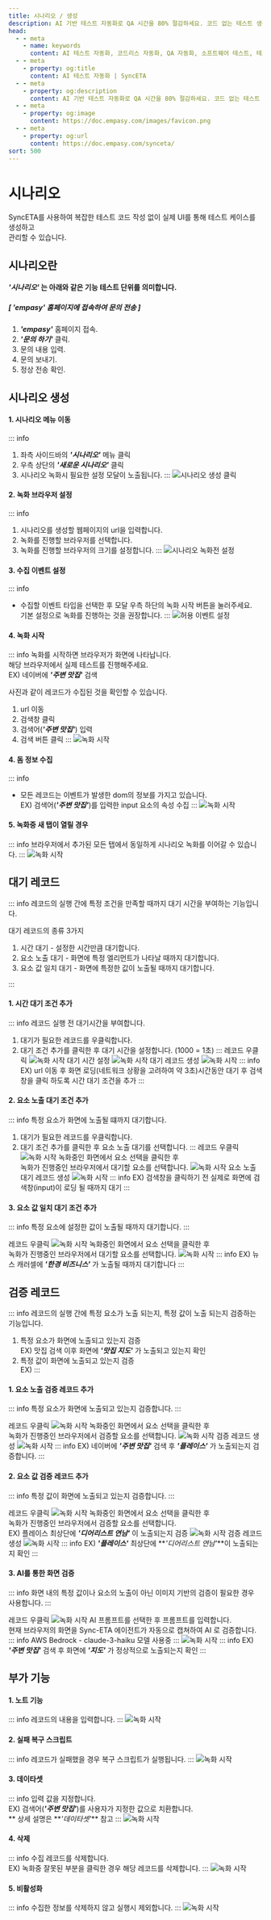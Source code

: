 ```yaml
---
title: 시나리오 / 생성
description: AI 기반 테스트 자동화로 QA 시간을 80% 절감하세요. 코드 없는 테스트 생성, 자연어 시나리오 작성, 다양한 플랫폼 지원으로 QA의 새로운 기준을 제시합니다.
head:
  - - meta
    - name: keywords
      content: AI 테스트 자동화, 코드리스 자동화, QA 자동화, 소프트웨어 테스트, 테스트 시나리오 생성, 코드리스 테스트, 자연어 테스트, 테스트 자동화 도구, 테스트 자동화 플랫폼, 테스트 효율화, Playwright , Selenium , QAOps, TestOps, Shift-Left 테스트, Shift‑Right 테스트
  - - meta
    - property: og:title
      content: AI 테스트 자동화 | SyncETA
  - - meta
    - property: og:description
      content: AI 기반 테스트 자동화로 QA 시간을 80% 절감하세요. 코드 없는 테스트 생성, 자연어 시나리오 작성, 다양한 플랫폼 지원으로 QA의 새로운 기준을 제시합니다.
  - - meta
    - property: og:image
      content: https://doc.empasy.com/images/favicon.png
  - - meta
    - property: og:url
      content: https://doc.empasy.com/synceta/
sort: 500
---
```


# 시나리오

SyncETA를 사용하여 복잡한 테스트 코드 작성 없이 실제 UI를 통해 테스트 케이스를 생성하고  
관리할 수 있습니다.

## 시나리오란

#### **_'시나리오'_** 는 아래와 같은 기능 테스트 단위를 의미합니다.

##### [ **_'empasy'_** 홈페이지에 접속하여 문의 전송 ]

1. **_'empasy'_** 홈페이지 접속.
2. **_'문의 하기'_** 클릭.
3. 문의 내용 입력.
4. 문의 보내기.
5. 정상 전송 확인.

## 시나리오 생성

#### 1. 시나리오 메뉴 이동

::: info

1. 좌측 사이드바의 **_'시나리오'_** 메뉴 클릭
2. 우측 상단의 **_'새로운 시나리오'_** 클릭
3. 시나리오 녹화시 필요한 설정 모달이 노출됩니다.
   :::
   ![시나리오 생성 클릭](image/scenario-create/new_scenario.png)

#### 2. 녹화 브라우저 설정

::: info

1. 시나리오를 생성할 웹페이지의 url을 입력합니다.
2. 녹화를 진행할 브라우저를 선택합니다.
3. 녹화를 진행할 브라우저의 크기를 설정합니다.
   :::
   ![시나리오 녹화전 설정](image/scenario-create/select_option.png)

#### 3. 수집 이벤트 설정

::: info

- 수집할 이벤트 타입을 선택한 후 모달 우측 하단의 녹화 시작 버튼을 눌러주세요.  
  기본 설정으로 녹화를 진행하는 것을 권장합니다.
  :::
  ![허용 이벤트 설정](image/scenario-create/allow_event.png)

#### 4. 녹화 시작

::: info
녹화를 시작하면 브라우저가 화면에 나타납니다.  
해당 브라우저에서 실제 테스트를 진행해주세요.  
EX) 네이버에 **_'주변 맛집'_** 검색

사진과 같이 레코드가 수집된 것을 확인할 수 있습니다.

1. url 이동
2. 검색창 클릭
3. 검색어(**_'주변 맛집'_**) 입력
4. 검색 버튼 클릭
   :::
   ![녹화 시작](image/scenario-create/start_recording.png)

#### 4. 돔 정보 수집

::: info

- 모든 레코드는 이벤트가 발생한 dom의 정보를 가지고 있습니다.  
  EX) 검색어(**_'주변 맛집'_**)를 입력한 input 요소의 속성 수집
  :::
  ![녹화 시작](image/scenario-create/select_dom_info.png)

#### 5. 녹화중 새 탭이 열릴 경우

::: info
브라우저에서 추가된 모든 탭에서 동일하게 시나리오 녹화를 이어갈 수 있습니다.
:::
![녹화 시작](image/scenario-create/new_tap.png)

## 대기 레코드

::: info
레코드의 실행 간에 특정 조건을 만족할 때까지 대기 시간을 부여하는 기능입니다.

대기 레코드의 종류 3가지

1. 시간 대기 - 설정한 시간만큼 대기합니다.
2. 요소 노출 대기 - 화면에 특정 엘리먼트가 나타날 때까지 대기합니다.
3. 요소 값 일치 대기 - 화면에 특정한 값이 노출될 때까지 대기합니다.

:::

#### 1. 시간 대기 조건 추가

::: info
레코드 실행 전 대기시간을 부여합니다.

1. 대기가 필요한 레코드를 우클릭합니다.
2. 대기 조건 추가를 클릭한 후 대기 시간을 설정합니다. (1000 = 1초)
   :::
   레코드 우클릭
   ![녹화 시작](image/scenario-create/time_wait.png)
   대기 시간 설정
   ![녹화 시작](image/scenario-create/time_wait2.png)
   대기 레코드 생성
   ![녹화 시작](image/scenario-create/time_wait3.png)
   ::: info
   EX) url 이동 후 화면 로딩(네트워크 상황을 고려하여 약 3초)시간동안 대기 후 검색창을 클릭 하도록 시간 대기 조건을 추가
   :::

#### 2. 요소 노출 대기 조건 추가

::: info
특정 요소가 화면에 노출될 떄까지 대기합니다.

1. 대기가 필요한 레코드를 우클릭합니다.
2. 대기 조건 추가를 클릭한 후 요소 노출 대기를 선택합니다.
   :::
   레코드 우클릭
   ![녹화 시작](image/scenario-create/dom_wait.png)
   녹화중인 화면에서 요소 선택을 클릭한 후  
   녹화가 진행중인 브라우저에서 대기할 요소를 선택합니다.
   ![녹화 시작](image/scenario-create/dom_wait2.png)
   요소 노출 대기 레코드 생성
   ![녹화 시작](image/scenario-create/dom_wait3.png)
   ::: info
   EX) 검색창을 클릭하기 전 실제로 화면에 검색창(input)이 로딩 될 때까지 대기
   :::

#### 3. 요소 값 일치 대기 조건 추가

::: info
특정 요소에 설정한 값이 노출될 때까지 대기합니다.
:::

레코드 우클릭
![녹화 시작](image/scenario-create/value_wait.png)
녹화중인 화면에서 요소 선택을 클릭한 후  
 녹화가 진행중인 브라우저에서 대기할 요소를 선택합니다.
![녹화 시작](image/scenario-create/value_wait2.png)
::: info
EX) 뉴스 캐러셀에 **_'한경 비즈니스'_** 가 노출될 때까지 대기합니다
:::

## 검증 레코드

::: info
레코드의 실행 간에 특정 요소가 노출 되는지, 특정 값이 노출 되는지 검증하는 기능입니다.

1. 특정 요소가 화면에 노출되고 있는지 검증  
   EX) 맛집 검색 이후 화면에 **_'맛집 지도'_** 가 노출되고 있는지 확인
2. 특정 값이 화면에 노출되고 있는지 검증  
    EX)
   :::

#### 1. 요소 노출 검증 레코드 추가

::: info
특정 요소가 화면에 노출되고 있는지 검증합니다.
:::

레코드 우클릭
![녹화 시작](image/scenario-create/valid_dom.png)
녹화중인 화면에서 요소 선택을 클릭한 후  
녹화가 진행중인 브라우저에서 검증할 요소를 선택합니다.
![녹화 시작](image/scenario-create/valid_dom2.png)
검증 레코드 생성
![녹화 시작](image/scenario-create/valid_dom3.png)
::: info
EX) 네이버에 **_'주변 맛집'_** 검색 후 **_'플레이스'_** 가 노출되는지 검증합니다.
:::

#### 2. 요소 값 검증 레코드 추가

::: info
특정 값이 화면에 노출되고 있는지 검증합니다.
:::

레코드 우클릭
![녹화 시작](image/scenario-create/valid_value.png)
녹화중인 화면에서 요소 선택을 클릭한 후  
녹화가 진행중인 브라우저에서 검증할 요소를 선택합니다.  
EX) 플레이스 최상단에 **_'디어리스트 연남'_** 이 노출되는지 검증
![녹화 시작](image/scenario-create/valid_value2.png)
검증 레코드 생성
![녹화 시작](image/scenario-create/valid_value3.png)
::: info
EX) **_'플레이스'_** 최상단에 **_'디어리스트 연남'_**이 노출되는지 확인
:::

#### 3. AI를 통한 화면 검증

::: info
화면 내의 특정 값이나 요소의 노출이 아닌 이미지 기반의 검증이 필요한 경우 사용합니다.
:::

레코드 우클릭
![녹화 시작](image/scenario-create/valid_ai.png)
AI 프롬프트를 선택한 후 프롬프트를 입력합니다.  
현재 브라우저의 화면을 Sync-ETA 에이전트가 자동으로 캡쳐하여 AI 로 검증합니다.
::: info
AWS Bedrock - claude-3-haiku 모델 사용중
:::
![녹화 시작](image/scenario-create/valid_ai2.png)
::: info
EX) **_'주변 맛집'_** 검색 후 화면에 **_'지도'_** 가 정상적으로 노출되는지 확인
:::

## 부가 기능

#### 1. 노트 기능

::: info
레코드의 내용을 입력합니다.
:::
![녹화 시작](image/scenario-create/comment.png)

#### 2. 실패 복구 스크립트

::: info
레코드가 실패했을 경우 복구 스크립트가 실행됩니다.
:::
![녹화 시작](image/scenario-create/recover.png)

#### 3. 데이타셋

::: info
입력 값을 지정합니다.  
EX) 검색어(**_'주변 맛집'_**)를 사용자가 지정한 값으로 치환합니다.  
** 상세 설명은 **_'데이타셋'_\*\* 참고
:::
![녹화 시작](image/scenario-create/dataset.png)

#### 4. 삭제

::: info
수집 레코드를 삭제합니다.  
EX) 녹화중 잘못된 부분을 클릭한 경우 해당 레코드를 삭제합니다.
:::
![녹화 시작](image/scenario-create/delete.png)

#### 5. 비활성화

::: info
수집한 정보를 삭제하지 않고 실행시 제외합니다.
:::
![녹화 시작](image/scenario-create/disable.png)
